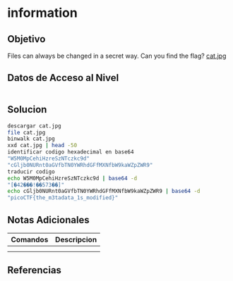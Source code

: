 # information
## Objetivo
Files can always be changed in a secret way. Can you find the flag? [cat.jpg](https://mercury.picoctf.net/static/c28a959c5605d5f67480d5dd3a77f302/cat.jpg)
## Datos de Acceso al Nivel
```
```
## Solucion
```Bash
descargar cat.jpg
file cat.jpg
binwalk cat.jpg
xxd cat.jpg | head -50
identificar codigo hexadecimal en base64
"W5M0MpCehiHzreSzNTczkc9d"
"cGljb0NURnt0aGVfbTN0YWRhdGFfMXNfbW9kaWZpZWR9"
traducir codigo
echo W5M0MpCehiHzreSzNTczkc9d | base64 -d
"[�42���!��573��]"
echo cGljb0NURnt0aGVfbTN0YWRhdGFfMXNfbW9kaWZpZWR9 | base64 -d
"picoCTF{the_m3tadata_1s_modified}"
```
## Notas Adicionales
|**Comandos**|**Descripcion**|
|--------|-------------|
|||
|||
## Referencias

